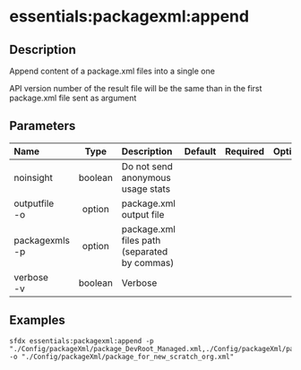 <!-- This file has been generated with command 'sfdx hardis:doc:plugin:generate'. Please do not update it manually or it may be overwritten -->
# essentials:packagexml:append

## Description

Append content of a package.xml files into a single one

API version number of the result file will be the same than in the first package.xml file sent as argument

## Parameters

|Name|Type|Description|Default|Required|Options|
|:---|:--:|:----------|:-----:|:------:|:-----:|
|noinsight|boolean|Do not send anonymous usage stats||||
|outputfile<br/>-o|option|package.xml output file||||
|packagexmls<br/>-p|option|package.xml files path (separated by commas)||||
|verbose<br/>-v|boolean|Verbose||||

## Examples

```shell
sfdx essentials:packagexml:append -p "./Config/packageXml/package_DevRoot_Managed.xml,./Config/packageXml/package_DevRoot_Demo.xml,./Config/packageXml/package_DevRoot_Scratch.xml" -o "./Config/packageXml/package_for_new_scratch_org.xml"
```


